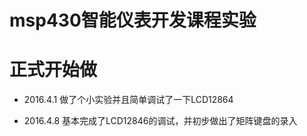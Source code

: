 msp430智能仪表开发课程实验
==============================

# 正式开始做

* 2016.4.1 做了个小实验并且简单调试了一下LCD12864

* 2016.4.8 基本完成了LCD12846的调试，并初步做出了矩阵键盘的录入

